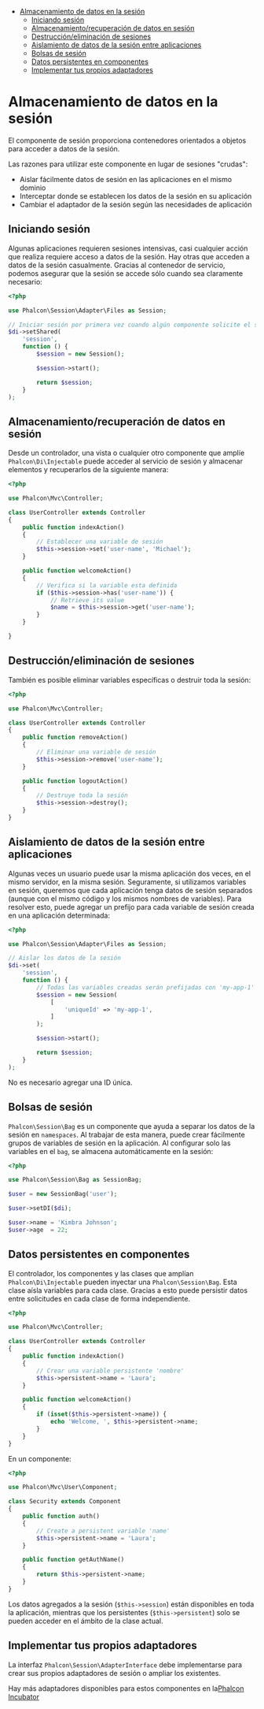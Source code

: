<div class='article-menu'>
  <ul>
    <li>
      <a href="#overview">Almacenamiento de datos en la sesión</a> <ul>
        <li>
          <a href="#start">Iniciando sesión</a>
        </li>
        <li>
          <a href="#store">Almacenamiento/recuperación de datos en sesión</a>
        </li>
        <li>
          <a href="#remove-destroy">Destrucción/eliminación de sesiones</a>
        </li>
        <li>
          <a href="#data-isolation">Aislamiento de datos de la sesión entre aplicaciones</a>
        </li>
        <li>
          <a href="#bags">Bolsas de sesión</a>
        </li>
        <li>
          <a href="#data-persistency">Datos persistentes en componentes</a>
        </li>
        <li>
          <a href="#custom-adapters">Implementar tus propios adaptadores</a>
        </li>
      </ul>
    </li>
  </ul>
</div>

<a name='overview'></a>

# Almacenamiento de datos en la sesión

El componente de sesión proporciona contenedores orientados a objetos para acceder a datos de la sesión.

Las razones para utilizar este componente en lugar de sesiones "crudas":

- Aislar fácilmente datos de sesión en las aplicaciones en el mismo dominio
- Interceptar donde se establecen los datos de la sesión en su aplicación
- Cambiar el adaptador de la sesión según las necesidades de aplicación

<a name='start'></a>

## Iniciando sesión

Algunas aplicaciones requieren sesiones intensivas, casi cualquier acción que realiza requiere acceso a datos de la sesión. Hay otras que acceden a datos de la sesión casualmente. Gracias al contenedor de servicio, podemos asegurar que la sesión se accede sólo cuando sea claramente necesario:

```php
<?php

use Phalcon\Session\Adapter\Files as Session;

// Iniciar sesión por primera vez cuando algún componente solicite el servicio de session
$di->setShared(
    'session',
    function () {
        $session = new Session();

        $session->start();

        return $session;
    }
);
```

<a name='store'></a>

## Almacenamiento/recuperación de datos en sesión

Desde un controlador, una vista o cualquier otro componente que amplíe `Phalcon\Di\Injectable` puede acceder al servicio de sesión y almacenar elementos y recuperarlos de la siguiente manera:

```php
<?php

use Phalcon\Mvc\Controller;

class UserController extends Controller
{
    public function indexAction()
    {
        // Establecer una variable de sesión
        $this->session->set('user-name', 'Michael');
    }

    public function welcomeAction()
    {
        // Verifica si la variable esta definida
        if ($this->session->has('user-name')) {
            // Retrieve its value
            $name = $this->session->get('user-name');
        }
    }

}
```

<a name='remove-destroy'></a>

## Destrucción/eliminación de sesiones

También es posible eliminar variables específicas o destruir toda la sesión:

```php
<?php

use Phalcon\Mvc\Controller;

class UserController extends Controller
{
    public function removeAction()
    {
        // Eliminar una variable de sesión
        $this->session->remove('user-name');
    }

    public function logoutAction()
    {
        // Destruye toda la sesión
        $this->session->destroy();
    }
}
```

<a name='data-isolation'></a>

## Aislamiento de datos de la sesión entre aplicaciones

Algunas veces un usuario puede usar la misma aplicación dos veces, en el mismo servidor, en la misma sesión. Seguramente, si utilizamos variables en sesión, queremos que cada aplicación tenga datos de sesión separados (aunque con el mismo código y los mismos nombres de variables). Para resolver esto, puede agregar un prefijo para cada variable de sesión creada en una aplicación determinada:

```php
<?php

use Phalcon\Session\Adapter\Files as Session;

// Aislar los datos de la sesión
$di->set(
    'session',
    function () {
        // Todas las variables creadas serán prefijadas con 'my-app-1'
        $session = new Session(
            [
                'uniqueId' => 'my-app-1',
            ]
        );

        $session->start();

        return $session;
    }
);
```

No es necesario agregar una ID única.

<a name='bags'></a>

## Bolsas de sesión

`Phalcon\Session\Bag` es un componente que ayuda a separar los datos de la sesión en `namespaces`. Al trabajar de esta manera, puede crear fácilmente grupos de variables de sesión en la aplicación. Al configurar solo las variables en el `bag`, se almacena automáticamente en la sesión:

```php
<?php

use Phalcon\Session\Bag as SessionBag;

$user = new SessionBag('user');

$user->setDI($di);

$user->name = 'Kimbra Johnson';
$user->age  = 22;
```

<a name='data-persistency'></a>

## Datos persistentes en componentes

El controlador, los componentes y las clases que amplían `Phalcon\Di\Injectable` pueden inyectar una `Phalcon\Session\Bag`. Esta clase aísla variables para cada clase. Gracias a esto puede persistir datos entre solicitudes en cada clase de forma independiente.

```php
<?php

use Phalcon\Mvc\Controller;

class UserController extends Controller
{
    public function indexAction()
    {
        // Crear una variable persistente 'nombre'
        $this->persistent->name = 'Laura';
    }

    public function welcomeAction()
    {
        if (isset($this->persistent->name)) {
            echo 'Welcome, ', $this->persistent->name;
        }
    }
}
```

En un componente:

```php
<?php

use Phalcon\Mvc\User\Component;

class Security extends Component
{
    public function auth()
    {
        // Create a persistent variable 'name'
        $this->persistent->name = 'Laura';
    }

    public function getAuthName()
    {
        return $this->persistent->name;
    }
}
```

Los datos agregados a la sesión (`$this->session`) están disponibles en toda la aplicación, mientras que los persistentes (`$this->persistent`) solo se pueden acceder en el ámbito de la clase actual.

<a name='custom-adapters'></a>

## Implementar tus propios adaptadores

La interfaz `Phalcon\Session\AdapterInterface` debe implementarse para crear sus propios adaptadores de sesión o ampliar los existentes.

Hay más adaptadores disponibles para estos componentes en la[Phalcon Incubator](https://github.com/phalcon/incubator/tree/master/Library/Phalcon/Session/Adapter)